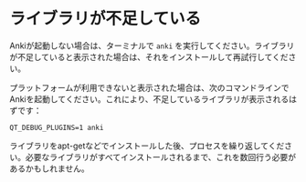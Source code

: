 # ライブラリが不足している

Ankiが起動しない場合は、ターミナルで `anki` を実行してください。ライブラリが不足していると表示された場合は、それをインストールして再試行してください。

プラットフォームが利用できないと表示された場合は、次のコマンドラインでAnkiを起動してください。これにより、不足しているライブラリが表示されるはずです：

```shell
QT_DEBUG_PLUGINS=1 anki
```

ライブラリをapt-getなどでインストールした後、プロセスを繰り返してください。必要なライブラリがすべてインストールされるまで、これを数回行う必要があるかもしれません。